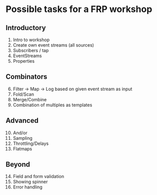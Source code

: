 # Possible tasks for a FRP workshop

## Introductory

1. Intro to workshop
2. Create own event streams (all sources)
3. Subscribers / tap
4. EventStreams
5. Properties

## Combinators

6. Filter -> Map -> Log based on given event stream as input
7. Fold/Scan
8. Merge/Combine
9. Combination of multiples as templates

## Advanced

10. And/or
11. Sampling
12. Throttling/Delays
13. Flatmaps

## Beyond

14. Field and form validation
15. Showing spinner
16. Error handling